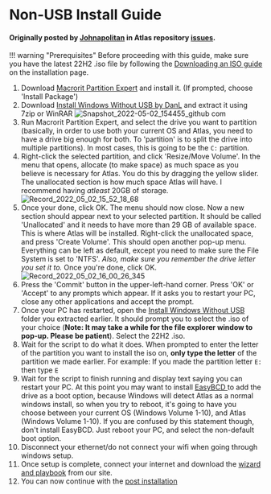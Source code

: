 # Non-USB Install Guide

#### Originally posted by [Johnapolitan](https://github.com/Johnapolitan) in Atlas repository [issues](https://github.com/Atlas-OS/Atlas/issues/153). 

!!! warning "Prerequisites"
	Before proceeding with this guide, make sure you have the latest 22H2 .iso file by following the [Downloading an ISO guide](../Installation.md#material-disc-download-an-iso) on the installation page.

1. Download [Macrorit Partition Expert](https://macrorit.com/download.html?mde&gclid=CjwKCAjwgr6TBhAGEiwA3aVuIVRrnYjiKkSiBiltjDX9mtl19KMJVRv3SUe_G_QfgmyVS78k0pyIZxoC61oQAvD_BwE)  and install it. (If prompted, choose 'Install Package')
2. Download [Install Windows Without USB by DanL](https://github.com/iidanL/InstallWindowsWithoutUSB) and extract it using 7zip or WinRAR
![Snapshot_2022-05-02_154455_github com](../../assets/images/iwwu.png)
3. Run Macrorit Partition Expert, and select the drive you want to partition (basically, in order to use both your current OS and Atlas, you need to have a drive big enough for both. To 'partition' is to split the drive into multiple partitions). In most cases, this is going to be the `C:` partition.
4. Right-click the selected partition, and click 'Resize/Move Volume'. In the menu that opens, allocate (to make space) as much space as you believe is necessary for Atlas. You do this by dragging the yellow slider. The unallocated section is how much space Atlas will have. I recommend having _atleast_ 20GB of storage.
![Record_2022_05_02_15_52_18_68](../../assets/videos/resize.gif)
5. Once your done, click OK. The menu should now close. Now a new section should appear next to your selected partition. It should be called 'Unallocated' and it needs to have more than 29 GB of available space. This is where Atlas will be installed. Right-click the unallocated space, and press 'Create Volume'. This should open another pop-up menu. Everything can be left as default, except you need to make sure the File System is set to 'NTFS'. _Also, make sure you remember the drive letter you set it to._ Once you're done, click OK.
![Record_2022_05_02_16_00_26_345](../../assets/videos/adding%20partition.gif)
6. Press the 'Commit' button in the upper-left-hand corner. Press 'OK' or 'Accept' to any prompts which appear. If it asks you to restart your PC, close any other applications and accept the prompt.
7. Once your PC has restarted, open the [Install Windows Without USB](https://github.com/iidanL/InstallWindowsWithoutUSB) folder you extracted earlier. It should prompt you to select the .iso of your choice (**Note: It may take a while for the file explorer window to pop-up. Please be patient**). Select the 22H2 .iso.
8.  Wait for the script to do what it does. When prompted to enter the letter of the partition you want to install the iso on, **only type the letter** of the partition we made earlier. For example: If you made the partition letter `E:` then type `E`
9.   Wait for the script to finish running and display text saying you can restart your PC. At this point you may want to install [EasyBCD ](https://cfcdn.neosmart.net/software/EasyBCD/community/EasyBCD%202.4.exe?response-content-disposition=attachment%3B%20filename%3D%22EasyBCD%202.4.exe%22&response-cache-control=max-age%3D1209600&Policy=eyJTdGF0ZW1lbnQiOlt7IlJlc291cmNlIjoiaHR0cHM6Ly9jZmNkbi5uZW9zbWFydC5uZXQvc29mdHdhcmUvRWFzeUJDRC9jb21tdW5pdHkvRWFzeUJDRCUyMDIuNC5leGU~cmVzcG9uc2UtY29udGVudC1kaXNwb3NpdGlvbj1hdHRhY2htZW50JTNCJTIwZmlsZW5hbWUlM0QlMjJFYXN5QkNEJTIwMi40LmV4ZSUyMlx1MDAyNnJlc3BvbnNlLWNhY2hlLWNvbnRyb2w9bWF4LWFnZSUzRDEyMDk2MDAiLCJDb25kaXRpb24iOnsiRGF0ZUxlc3NUaGFuIjp7IkFXUzpFcG9jaFRpbWUiOjE2NTE1MjU3NjV9fX1dfQ__&Signature=mCTUREPZ-vwYCm5CIUAmOAU8s2vkP0YDTQA2uOYEeI6yUMe~y8110aWHmEK5kAeyx7WI4v2j5yVPWYuZjyJC9g7Fwvkoa55yYJC3R-YpQ5GxH5BaBso4Zjok~srb72QMDt0dPgfRg3wZsNqNKxRV6pyIr1dZo-ioBNYshtqXgXT-fxv2iUluXkw9QPs2CKCwGOfOOqf3QqX1rmGjTikVKkBTwQwWq20OirLTrBBmjcgCnk2Z3FjgHtO9GICndQvl6ICn9YO5aPjCOcOXxQTu03001nPv~w4HmpRdN3XYgPliNlxwtF2zr~FmuKP~XES6mt5XhhCFvU3SDNnnohujDg__&Key-Pair-Id=APKAIPY5GEV5EHVOFFNQ)to add the drive as a boot option, because Windows will detect Atlas as a normal windows install, so when you try to reboot, it's going to have you choose between your current OS (Windows Volume 1-10), and Atlas (Windows Volume 1-10). If you are confused by this statement though, don't install EasyBCD. Just reboot your PC, and select the non-default boot option.
10. Disconnect your ethernet/do not connect your wifi when going through windows setup.
11. Once setup is complete, connect your internet and download the [wizard and playbook](https://atlasos.net/downloads) from our site.
12. You can now continue with the [post installation](../Installation.md#material-wrench-cog-outline-post-installation)
